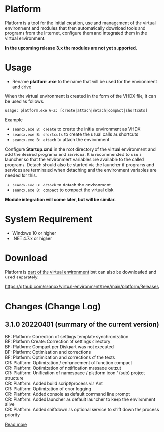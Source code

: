# Platform
Platform is a tool for the initial creation, use and management of the virtual
environment and modules that then automatically download tools and programs
from the Internet, configure them and integrated them in the virtual
environment.

__In the upcoming release 3.x the modules are not yet supported.__


# Usage
- Rename __platform.exe__ to the name that will be used for the environment and
  drive

When the virtual environment is created in the form of the VHDX file, it can be
used as follows.

`usage: platform.exe A-Z: [create|attach|detach|compact|shortcuts]  `

Example
- `seanox.exe B: create` to create the initial environment as VHDX
- `seanox.exe B: shortcuts` to create the usual calls as shortcuts
- `seanox.exe B: attach` to attach the environment

Configure __Startup.cmd__ in the root directory of the virtual environment and
add the desired programs and services. It is recommended to use a launcher so
that the environment variables are available to the called programs. Detach
should also be started via the launcher if programs and services are terminated
when detaching and the environment variables are needed for this.

- `seanox.exe B: detach` to detach the environment
- `seanox.exe B: compact` to compact the virtual disk

__Module integration will come later, but will be similar.__


# System Requirement
- Windows 10 or higher
- .NET 4.7.x or higher


# Download
Platform is [part of the virtual environment](https://github.com/seanox/virtual-environment/tree/main/platform)
but can also be downloaded and used separately.

https://github.com/seanox/virtual-environment/tree/main/platform/Releases


# Changes (Change Log)
## 3.1.0 20220401 (summary of the current version)  
BF: Platform: Correction of settings template synchronization  
BF: Platform Create: Correction of settings directory  
BF: Platform: Compact per Diskpart was not executed  
BF: Platform: Optimization and corrections  
BF: Platform: Optimization and corrections of the texts  
CR: Platform: Optimization / enhancement of function compact  
CR: Platform: Optimization of notification message output  
CR: Platform: Unification of namespace / platform icon / (sub) project structure  
CR: Platform: Added build script/process via Ant  
CR: Platform: Optimization of error logging  
CR: Platform: Added console as default command line prompt  
CR: Platform: Added launcher as default launcher to keep the environment alive  
CR: Platform: Added shiftdown as optional service to shift down the process priority  

[Read more](https://raw.githubusercontent.com/seanox/virtual-environment/master/platform/CHANGES)
